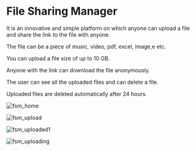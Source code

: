 # File Sharing Manager
It is an innovative and simple platform on which anyone can upload a file and share the link to the file with anyone.

The file can be a piece of music, video, pdf, excel, image,e etc.

You can upload a file size of up to 10 GB.

Anyone with the link can download the file anonymously.

The user can see all the uploaded files and can delete a file.

Uploaded files are deleted automatically after 24 hours.

![fsm_home](https://github.com/user-attachments/assets/d135e36c-c95b-4359-bf73-ec70a1431c15)

![fsm_upload](https://github.com/user-attachments/assets/fbb5c9b5-6e3b-4c42-961f-4c088ec91a62)

![fsm_uploaded1](https://github.com/user-attachments/assets/c74f712a-1af6-4e8a-8d8a-076226748cf2)

![fsm_uploading](https://github.com/user-attachments/assets/5ea8a122-a03d-4cf7-bc77-d5ee17401249)
